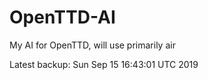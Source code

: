 # OpenTTD-AI
My AI for OpenTTD, will use primarily air

Latest backup: Sun Sep 15 16:43:01 UTC 2019
